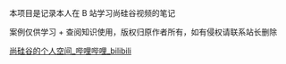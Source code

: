 本项目是记录本人在 B 站学习尚硅谷视频的笔记

案例仅供学习 + 查阅知识使用，版权归原作者所有，如有侵权请联系站长删除

[尚硅谷的个人空间_哔哩哔哩_bilibili](https://space.bilibili.com/302417610)

